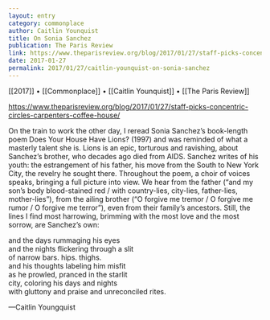 ```yaml
---
layout: entry
category: commonplace
author: Caitlin Younquist
title: On Sonia Sanchez
publication: The Paris Review
link: https://www.theparisreview.org/blog/2017/01/27/staff-picks-concentric-circles-carpenters-coffee-house/
date: 2017-01-27
permalink: 2017/01/27/caitlin-younquist-on-sonia-sanchez
---
```


[[2017]] • [[Commonplace]] • [[Caitlin Younquist]] • [[The Paris Review]] 

https://www.theparisreview.org/blog/2017/01/27/staff-picks-concentric-circles-carpenters-coffee-house/

On the train to work the other day, I reread Sonia Sanchez’s book-length poem Does Your House Have Lions? (1997) and was reminded of what a masterly talent she is. Lions is an epic, torturous and ravishing, about Sanchez’s brother, who decades ago died from AIDS. Sanchez writes of his youth: the estrangement of his father, his move from the South to New York City, the revelry he sought there. Throughout the poem, a choir of voices speaks, bringing a full picture into view. We hear from the father (“and my son’s body blood-stained red / with country-lies, city-lies, father-lies, mother-lies”), from the ailing brother (“O forgive me tremor / O forgive me rumor / O forgive me terror”), even from their family’s ancestors. Still, the lines I find most harrowing, brimming with the most love and the most sorrow, are Sanchez’s own:

and the days rummaging his eyes
<br> and the nights flickering through a slit
<br> of narrow bars. hips. thighs.
<br> and his thoughts labeling him misfit
<br> as he prowled, pranced in the starlit
<br> city, coloring his days and nights
<br> with gluttony and praise and unreconciled rites.

—Caitlin Youngquist
